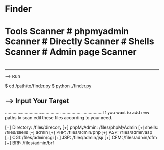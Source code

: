# Finder
# Tools Scanner # phpmyadmin Scanner # Directly Scanner # Shells Scanner # Admin page Scanner
#
-------------------------------------------------------------------------------
--> Run

  $ cd /path/to/finder.py
  $ python ./finder.py

--> Input Your Target
-------------------------------------------------------------------------------

...............................................................................
If you want to add new paths to scan edit these files according to your need.

[+] Directory: /files/direcory
[+] phpMyAdmin: /files/phpMyAdmin
[+] shells: /files/shells
[-] admin
    [+] PHP: /files/admin/php
    [+] ASP: /files/admin/asp
    [+] CGI: /files/admin/cgi
    [+] JSP: /files/admin/jsp
    [+] CFM: /files/admin/cfm
    [+] BRF: /files/admin/brf

